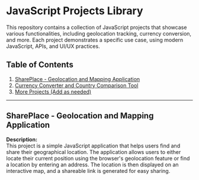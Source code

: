 # JavaScript Projects Library

This repository contains a collection of JavaScript projects that showcase various functionalities, including geolocation tracking, currency conversion, and more. Each project demonstrates a specific use case, using modern JavaScript, APIs, and UI/UX practices.

## Table of Contents
1. [SharePlace - Geolocation and Mapping Application](#shareplace---geolocation-and-mapping-application)
2. [Currency Converter and Country Comparison Tool](#currency-converter-and-country-comparison-tool)
3. [More Projects (Add as needed)](#more-projects-add-as-needed)

---

## SharePlace - Geolocation and Mapping Application

**Description:**  
This project is a simple JavaScript application that helps users find and share their geographical location. The application allows users to either locate their current position using the browser's geolocation feature or find a location by entering an address. The location is then displayed on an interactive map, and a shareable link is generated for easy sharing.
